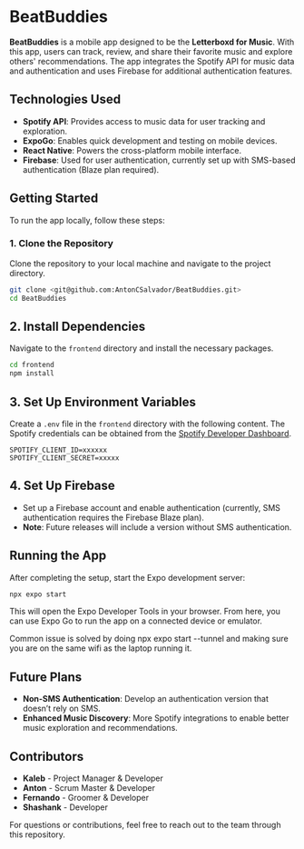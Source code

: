 # BeatBuddies

**BeatBuddies** is a mobile app designed to be the **Letterboxd for Music**. With this app, users can track, review, and share their favorite music and explore others' recommendations. The app integrates the Spotify API for music data and authentication and uses Firebase for additional authentication features.

## Technologies Used
- **Spotify API**: Provides access to music data for user tracking and exploration.
- **ExpoGo**: Enables quick development and testing on mobile devices.
- **React Native**: Powers the cross-platform mobile interface.
- **Firebase**: Used for user authentication, currently set up with SMS-based authentication (Blaze plan required).

## Getting Started

To run the app locally, follow these steps:

### 1. Clone the Repository
Clone the repository to your local machine and navigate to the project directory.

```bash
git clone <git@github.com:AntonCSalvador/BeatBuddies.git>
cd BeatBuddies
```

## 2. Install Dependencies

Navigate to the `frontend` directory and install the necessary packages.

```bash
cd frontend
npm install
```

## 3. Set Up Environment Variables

Create a `.env` file in the `frontend` directory with the following content. The Spotify credentials can be obtained from the [Spotify Developer Dashboard](https://developer.spotify.com/dashboard).

```plaintext
SPOTIFY_CLIENT_ID=xxxxxx
SPOTIFY_CLIENT_SECRET=xxxxx
```

## 4. Set Up Firebase

- Set up a Firebase account and enable authentication (currently, SMS authentication requires the Firebase Blaze plan).
- **Note**: Future releases will include a version without SMS authentication.

## Running the App

After completing the setup, start the Expo development server:

```bash
npx expo start
```

This will open the Expo Developer Tools in your browser. From here, you can use Expo Go to run the app on a connected device or emulator.

Common issue is solved by doing npx expo start --tunnel and making sure you are on the same wifi as the laptop running it.

## Future Plans

- **Non-SMS Authentication**: Develop an authentication version that doesn’t rely on SMS.
- **Enhanced Music Discovery**: More Spotify integrations to enable better music exploration and recommendations.

## Contributors

- **Kaleb** - Project Manager & Developer
- **Anton** - Scrum Master & Developer
- **Fernando** - Groomer & Developer
- **Shashank** - Developer

For questions or contributions, feel free to reach out to the team through this repository.

